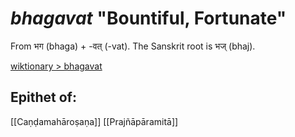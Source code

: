 # *bhagavat* "Bountiful, Fortunate"

From भग (bhaga) +‎ -वत् (-vat). The Sanskrit root is भज् (bhaj). 

[wiktionary > bhagavat ](https://en.wiktionary.org/wiki/भगवत्#Sanskrit)

## Epithet of:
[[Caṇḍa­mahā­roṣaṇa]]
[[Prajñāpāramitā]]